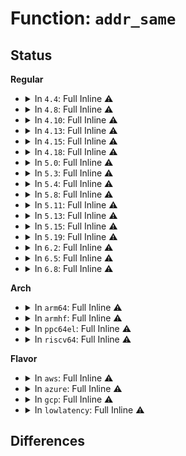 # Function: <code>addr_same</code>

## Status
<b>Regular</b>
<ul>
<li>
<details>
<summary>In <code>4.4</code>: Full Inline ⚠️</summary>

**Collision:** Unique Static

**Inline:** Full

**Transformation:** False

**Instances:**

```
In net/ipv4/tcp_metrics.c (ffffffff81780d2f)
Location: net/ipv4/tcp_metrics.c:81
Inline: True
Inline callers:
  - net/ipv4/tcp_metrics.c:__tcp_get_metrics
  - net/ipv4/tcp_metrics.c:__tcp_get_metrics
  - net/ipv4/tcp_metrics.c:tcp_metrics_nl_cmd_del
  - net/ipv4/tcp_metrics.c:tcp_metrics_nl_cmd_del
  - net/ipv4/tcp_metrics.c:tcp_metrics_nl_cmd_get
  - net/ipv4/tcp_metrics.c:tcp_metrics_nl_cmd_get
  - net/ipv4/tcp_metrics.c:tcp_peer_is_proven
  - net/ipv4/tcp_metrics.c:tcp_peer_is_proven
  - net/ipv4/tcp_metrics.c:tcp_tw_remember_stamp
  - net/ipv4/tcp_metrics.c:tcp_tw_remember_stamp
```
</details>
</li>
<li>
<details>
<summary>In <code>4.8</code>: Full Inline ⚠️</summary>

**Collision:** Unique Static

**Inline:** Full

**Transformation:** False

**Instances:**

```
In net/ipv4/tcp_metrics.c (ffffffff817ee508)
Location: net/ipv4/tcp_metrics.c:81
Inline: True
Inline callers:
  - net/ipv4/tcp_metrics.c:tcp_metrics_nl_cmd_del
  - net/ipv4/tcp_metrics.c:tcp_metrics_nl_cmd_del
  - net/ipv4/tcp_metrics.c:tcp_metrics_nl_cmd_get
  - net/ipv4/tcp_metrics.c:tcp_metrics_nl_cmd_get
  - net/ipv4/tcp_metrics.c:tcp_tw_remember_stamp
  - net/ipv4/tcp_metrics.c:tcp_tw_remember_stamp
  - net/ipv4/tcp_metrics.c:tcp_peer_is_proven
  - net/ipv4/tcp_metrics.c:tcp_peer_is_proven
  - net/ipv4/tcp_metrics.c:__tcp_get_metrics
  - net/ipv4/tcp_metrics.c:__tcp_get_metrics
```
</details>
</li>
<li>
<details>
<summary>In <code>4.10</code>: Full Inline ⚠️</summary>

**Collision:** Unique Static

**Inline:** Full

**Transformation:** False

**Instances:**

```
In net/ipv4/tcp_metrics.c (ffffffff8181ef08)
Location: net/ipv4/tcp_metrics.c:81
Inline: True
Inline callers:
  - net/ipv4/tcp_metrics.c:tcp_metrics_nl_cmd_del
  - net/ipv4/tcp_metrics.c:tcp_metrics_nl_cmd_del
  - net/ipv4/tcp_metrics.c:tcp_metrics_nl_cmd_get
  - net/ipv4/tcp_metrics.c:tcp_metrics_nl_cmd_get
  - net/ipv4/tcp_metrics.c:tcp_tw_remember_stamp
  - net/ipv4/tcp_metrics.c:tcp_tw_remember_stamp
  - net/ipv4/tcp_metrics.c:tcp_peer_is_proven
  - net/ipv4/tcp_metrics.c:tcp_peer_is_proven
  - net/ipv4/tcp_metrics.c:__tcp_get_metrics
  - net/ipv4/tcp_metrics.c:__tcp_get_metrics
```
</details>
</li>
<li>
<details>
<summary>In <code>4.13</code>: Full Inline ⚠️</summary>

**Collision:** Unique Static

**Inline:** Full

**Transformation:** False

**Instances:**

```
In net/ipv4/tcp_metrics.c (ffffffff8183fb43)
Location: net/ipv4/tcp_metrics.c:79
Inline: True
Inline callers:
  - net/ipv4/tcp_metrics.c:tcp_metrics_nl_cmd_del
  - net/ipv4/tcp_metrics.c:tcp_metrics_nl_cmd_del
  - net/ipv4/tcp_metrics.c:tcp_metrics_nl_cmd_get
  - net/ipv4/tcp_metrics.c:tcp_metrics_nl_cmd_get
  - net/ipv4/tcp_metrics.c:tcp_peer_is_proven
  - net/ipv4/tcp_metrics.c:tcp_peer_is_proven
  - net/ipv4/tcp_metrics.c:__tcp_get_metrics
  - net/ipv4/tcp_metrics.c:__tcp_get_metrics
```
</details>
</li>
<li>
<details>
<summary>In <code>4.15</code>: Full Inline ⚠️</summary>

**Collision:** Unique Static

**Inline:** Full

**Transformation:** False

**Instances:**

```
In net/ipv4/tcp_metrics.c (ffffffff818beee3)
Location: net/ipv4/tcp_metrics.c:78
Inline: True
Inline callers:
  - net/ipv4/tcp_metrics.c:tcp_metrics_nl_cmd_del
  - net/ipv4/tcp_metrics.c:tcp_metrics_nl_cmd_del
  - net/ipv4/tcp_metrics.c:tcp_metrics_nl_cmd_get
  - net/ipv4/tcp_metrics.c:tcp_metrics_nl_cmd_get
  - net/ipv4/tcp_metrics.c:tcp_peer_is_proven
  - net/ipv4/tcp_metrics.c:tcp_peer_is_proven
  - net/ipv4/tcp_metrics.c:__tcp_get_metrics
  - net/ipv4/tcp_metrics.c:__tcp_get_metrics
```
</details>
</li>
<li>
<details>
<summary>In <code>4.18</code>: Full Inline ⚠️</summary>

**Collision:** Unique Static

**Inline:** Full

**Transformation:** False

**Instances:**

```
In net/ipv4/tcp_metrics.c (ffffffff81914ab0)
Location: net/ipv4/tcp_metrics.c:78
Inline: True
Inline callers:
  - net/ipv4/tcp_metrics.c:tcp_metrics_nl_cmd_del
  - net/ipv4/tcp_metrics.c:tcp_metrics_nl_cmd_del
  - net/ipv4/tcp_metrics.c:tcp_metrics_nl_cmd_get
  - net/ipv4/tcp_metrics.c:tcp_metrics_nl_cmd_get
  - net/ipv4/tcp_metrics.c:tcp_peer_is_proven
  - net/ipv4/tcp_metrics.c:tcp_peer_is_proven
  - net/ipv4/tcp_metrics.c:__tcp_get_metrics
  - net/ipv4/tcp_metrics.c:__tcp_get_metrics
```
</details>
</li>
<li>
<details>
<summary>In <code>5.0</code>: Full Inline ⚠️</summary>

**Collision:** Unique Static

**Inline:** Full

**Transformation:** False

**Instances:**

```
In net/ipv4/tcp_metrics.c (ffffffff81943260)
Location: net/ipv4/tcp_metrics.c:78
Inline: True
Inline callers:
  - net/ipv4/tcp_metrics.c:tcp_metrics_nl_cmd_del
  - net/ipv4/tcp_metrics.c:tcp_metrics_nl_cmd_del
  - net/ipv4/tcp_metrics.c:tcp_metrics_nl_cmd_get
  - net/ipv4/tcp_metrics.c:tcp_metrics_nl_cmd_get
  - net/ipv4/tcp_metrics.c:tcp_peer_is_proven
  - net/ipv4/tcp_metrics.c:tcp_peer_is_proven
  - net/ipv4/tcp_metrics.c:__tcp_get_metrics
  - net/ipv4/tcp_metrics.c:__tcp_get_metrics
```
</details>
</li>
<li>
<details>
<summary>In <code>5.3</code>: Full Inline ⚠️</summary>

**Collision:** Unique Static

**Inline:** Full

**Transformation:** False

**Instances:**

```
In net/ipv4/tcp_metrics.c (ffffffff819a781c)
Location: net/ipv4/tcp_metrics.c:78
Inline: True
Inline callers:
  - net/ipv4/tcp_metrics.c:tcp_metrics_nl_cmd_del
  - net/ipv4/tcp_metrics.c:tcp_metrics_nl_cmd_del
  - net/ipv4/tcp_metrics.c:tcp_metrics_nl_cmd_get
  - net/ipv4/tcp_metrics.c:tcp_metrics_nl_cmd_get
  - net/ipv4/tcp_metrics.c:tcp_peer_is_proven
  - net/ipv4/tcp_metrics.c:tcp_peer_is_proven
  - net/ipv4/tcp_metrics.c:__tcp_get_metrics
  - net/ipv4/tcp_metrics.c:__tcp_get_metrics
```
</details>
</li>
<li>
<details>
<summary>In <code>5.4</code>: Full Inline ⚠️</summary>

**Collision:** Unique Static

**Inline:** Full

**Transformation:** False

**Instances:**

```
In net/ipv4/tcp_metrics.c (ffffffff819de89f)
Location: net/ipv4/tcp_metrics.c:78
Inline: True
Inline callers:
  - net/ipv4/tcp_metrics.c:tcp_metrics_nl_cmd_del
  - net/ipv4/tcp_metrics.c:tcp_metrics_nl_cmd_del
  - net/ipv4/tcp_metrics.c:tcp_metrics_nl_cmd_get
  - net/ipv4/tcp_metrics.c:tcp_metrics_nl_cmd_get
  - net/ipv4/tcp_metrics.c:tcp_peer_is_proven
  - net/ipv4/tcp_metrics.c:tcp_peer_is_proven
  - net/ipv4/tcp_metrics.c:__tcp_get_metrics
  - net/ipv4/tcp_metrics.c:__tcp_get_metrics
```
</details>
</li>
<li>
<details>
<summary>In <code>5.8</code>: Full Inline ⚠️</summary>

**Collision:** Unique Static

**Inline:** Full

**Transformation:** False

**Instances:**

```
In net/ipv4/tcp_metrics.c (ffffffff81acb985)
Location: net/ipv4/tcp_metrics.c:78
Inline: True
Inline callers:
  - net/ipv4/tcp_metrics.c:tcp_metrics_nl_cmd_del
  - net/ipv4/tcp_metrics.c:tcp_metrics_nl_cmd_del
  - net/ipv4/tcp_metrics.c:tcp_metrics_nl_cmd_get
  - net/ipv4/tcp_metrics.c:tcp_metrics_nl_cmd_get
  - net/ipv4/tcp_metrics.c:__tcp_get_metrics_req
  - net/ipv4/tcp_metrics.c:__tcp_get_metrics_req
  - net/ipv4/tcp_metrics.c:__tcp_get_metrics
  - net/ipv4/tcp_metrics.c:__tcp_get_metrics
```
</details>
</li>
<li>
<details>
<summary>In <code>5.11</code>: Full Inline ⚠️</summary>

**Collision:** Unique Static

**Inline:** Full

**Transformation:** False

**Instances:**

```
In net/ipv4/tcp_metrics.c (ffffffff81ad7943)
Location: net/ipv4/tcp_metrics.c:78
Inline: True
Inline callers:
  - net/ipv4/tcp_metrics.c:tcp_metrics_nl_cmd_del
  - net/ipv4/tcp_metrics.c:tcp_metrics_nl_cmd_del
  - net/ipv4/tcp_metrics.c:tcp_metrics_nl_cmd_get
  - net/ipv4/tcp_metrics.c:tcp_metrics_nl_cmd_get
  - net/ipv4/tcp_metrics.c:__tcp_get_metrics_req
  - net/ipv4/tcp_metrics.c:__tcp_get_metrics_req
  - net/ipv4/tcp_metrics.c:__tcp_get_metrics
  - net/ipv4/tcp_metrics.c:__tcp_get_metrics
```
</details>
</li>
<li>
<details>
<summary>In <code>5.13</code>: Full Inline ⚠️</summary>

**Collision:** Unique Static

**Inline:** Full

**Transformation:** False

**Instances:**

```
In net/ipv4/tcp_metrics.c (ffffffff81ac2add)
Location: net/ipv4/tcp_metrics.c:78
Inline: True
Inline callers:
  - net/ipv4/tcp_metrics.c:tcp_metrics_nl_cmd_del
  - net/ipv4/tcp_metrics.c:tcp_metrics_nl_cmd_del
  - net/ipv4/tcp_metrics.c:tcp_metrics_nl_cmd_get
  - net/ipv4/tcp_metrics.c:tcp_metrics_nl_cmd_get
  - net/ipv4/tcp_metrics.c:tcp_peer_is_proven
  - net/ipv4/tcp_metrics.c:tcp_peer_is_proven
  - net/ipv4/tcp_metrics.c:__tcp_get_metrics
  - net/ipv4/tcp_metrics.c:__tcp_get_metrics
```
</details>
</li>
<li>
<details>
<summary>In <code>5.15</code>: Full Inline ⚠️</summary>

**Collision:** Unique Static

**Inline:** Full

**Transformation:** False

**Instances:**

```
In net/ipv4/tcp_metrics.c (ffffffff81b814d9)
Location: net/ipv4/tcp_metrics.c:78
Inline: True
Inline callers:
  - net/ipv4/tcp_metrics.c:tcp_metrics_nl_cmd_del
  - net/ipv4/tcp_metrics.c:tcp_metrics_nl_cmd_del
  - net/ipv4/tcp_metrics.c:tcp_metrics_nl_cmd_get
  - net/ipv4/tcp_metrics.c:tcp_metrics_nl_cmd_get
  - net/ipv4/tcp_metrics.c:tcp_peer_is_proven
  - net/ipv4/tcp_metrics.c:tcp_peer_is_proven
  - net/ipv4/tcp_metrics.c:__tcp_get_metrics
  - net/ipv4/tcp_metrics.c:__tcp_get_metrics
```
</details>
</li>
<li>
<details>
<summary>In <code>5.19</code>: Full Inline ⚠️</summary>

**Collision:** Unique Static

**Inline:** Full

**Transformation:** False

**Instances:**

```
In net/ipv4/tcp_metrics.c (ffffffff81d1191f)
Location: net/ipv4/tcp_metrics.c:78
Inline: True
Inline callers:
  - net/ipv4/tcp_metrics.c:tcp_metrics_nl_cmd_del
  - net/ipv4/tcp_metrics.c:tcp_metrics_nl_cmd_del
  - net/ipv4/tcp_metrics.c:tcp_metrics_nl_cmd_get
  - net/ipv4/tcp_metrics.c:tcp_metrics_nl_cmd_get
  - net/ipv4/tcp_metrics.c:tcp_peer_is_proven
  - net/ipv4/tcp_metrics.c:tcp_peer_is_proven
  - net/ipv4/tcp_metrics.c:__tcp_get_metrics
  - net/ipv4/tcp_metrics.c:__tcp_get_metrics
```
</details>
</li>
<li>
<details>
<summary>In <code>6.2</code>: Full Inline ⚠️</summary>

**Collision:** Unique Static

**Inline:** Full

**Transformation:** False

**Instances:**

```
In net/ipv4/tcp_metrics.c (ffffffff81ed76df)
Location: net/ipv4/tcp_metrics.c:78
Inline: True
Inline callers:
  - net/ipv4/tcp_metrics.c:tcp_metrics_nl_cmd_del
  - net/ipv4/tcp_metrics.c:tcp_metrics_nl_cmd_del
  - net/ipv4/tcp_metrics.c:tcp_metrics_nl_cmd_get
  - net/ipv4/tcp_metrics.c:tcp_metrics_nl_cmd_get
  - net/ipv4/tcp_metrics.c:tcp_peer_is_proven
  - net/ipv4/tcp_metrics.c:tcp_peer_is_proven
  - net/ipv4/tcp_metrics.c:__tcp_get_metrics
  - net/ipv4/tcp_metrics.c:__tcp_get_metrics
```
</details>
</li>
<li>
<details>
<summary>In <code>6.5</code>: Full Inline ⚠️</summary>

**Collision:** Unique Static

**Inline:** Full

**Transformation:** False

**Instances:**

```
In net/ipv4/tcp_metrics.c (ffffffff81f36aba)
Location: net/ipv4/tcp_metrics.c:82
Inline: True
Inline callers:
  - net/ipv4/tcp_metrics.c:tcp_metrics_nl_cmd_del
  - net/ipv4/tcp_metrics.c:tcp_metrics_nl_cmd_del
  - net/ipv4/tcp_metrics.c:tcp_metrics_nl_cmd_get
  - net/ipv4/tcp_metrics.c:tcp_metrics_nl_cmd_get
  - net/ipv4/tcp_metrics.c:tcp_peer_is_proven
  - net/ipv4/tcp_metrics.c:tcp_peer_is_proven
  - net/ipv4/tcp_metrics.c:__tcp_get_metrics
  - net/ipv4/tcp_metrics.c:__tcp_get_metrics
```
</details>
</li>
<li>
<details>
<summary>In <code>6.8</code>: Full Inline ⚠️</summary>

**Collision:** Unique Static

**Inline:** Full

**Transformation:** False

**Instances:**

```
In net/ipv4/tcp_metrics.c (ffffffff81ffcbd3)
Location: net/ipv4/tcp_metrics.c:82
Inline: True
Inline callers:
  - net/ipv4/tcp_metrics.c:tcp_metrics_nl_cmd_del
  - net/ipv4/tcp_metrics.c:tcp_metrics_nl_cmd_del
  - net/ipv4/tcp_metrics.c:tcp_metrics_nl_cmd_get
  - net/ipv4/tcp_metrics.c:tcp_metrics_nl_cmd_get
  - net/ipv4/tcp_metrics.c:tcp_peer_is_proven
  - net/ipv4/tcp_metrics.c:tcp_peer_is_proven
  - net/ipv4/tcp_metrics.c:__tcp_get_metrics
  - net/ipv4/tcp_metrics.c:__tcp_get_metrics
```
</details>
</li>
</ul>
<b>Arch</b>
<ul>
<li>
<details>
<summary>In <code>arm64</code>: Full Inline ⚠️</summary>

**Collision:** Unique Static

**Inline:** Full

**Transformation:** False

**Instances:**

```
In net/ipv4/tcp_metrics.c (ffff800010c92618)
Location: net/ipv4/tcp_metrics.c:78
Inline: True
Inline callers:
  - net/ipv4/tcp_metrics.c:tcp_metrics_nl_cmd_del
  - net/ipv4/tcp_metrics.c:tcp_metrics_nl_cmd_del
  - net/ipv4/tcp_metrics.c:tcp_metrics_nl_cmd_get
  - net/ipv4/tcp_metrics.c:tcp_metrics_nl_cmd_get
  - net/ipv4/tcp_metrics.c:tcp_peer_is_proven
  - net/ipv4/tcp_metrics.c:tcp_peer_is_proven
  - net/ipv4/tcp_metrics.c:__tcp_get_metrics
  - net/ipv4/tcp_metrics.c:__tcp_get_metrics
```
</details>
</li>
<li>
<details>
<summary>In <code>armhf</code>: Full Inline ⚠️</summary>

**Collision:** Unique Static

**Inline:** Full

**Transformation:** False

**Instances:**

```
In net/ipv4/tcp_metrics.c (c0da0708)
Location: net/ipv4/tcp_metrics.c:78
Inline: True
Inline callers:
  - net/ipv4/tcp_metrics.c:tcp_metrics_nl_cmd_del
  - net/ipv4/tcp_metrics.c:tcp_metrics_nl_cmd_del
  - net/ipv4/tcp_metrics.c:tcp_metrics_nl_cmd_get
  - net/ipv4/tcp_metrics.c:tcp_metrics_nl_cmd_get
  - net/ipv4/tcp_metrics.c:tcp_peer_is_proven
  - net/ipv4/tcp_metrics.c:tcp_peer_is_proven
  - net/ipv4/tcp_metrics.c:__tcp_get_metrics
  - net/ipv4/tcp_metrics.c:__tcp_get_metrics
```
</details>
</li>
<li>
<details>
<summary>In <code>ppc64el</code>: Full Inline ⚠️</summary>

**Collision:** Unique Static

**Inline:** Full

**Transformation:** False

**Instances:**

```
In net/ipv4/tcp_metrics.c (c000000000da1ed0)
Location: net/ipv4/tcp_metrics.c:78
Inline: True
Inline callers:
  - net/ipv4/tcp_metrics.c:tcp_metrics_nl_cmd_del
  - net/ipv4/tcp_metrics.c:tcp_metrics_nl_cmd_del
  - net/ipv4/tcp_metrics.c:tcp_metrics_nl_cmd_get
  - net/ipv4/tcp_metrics.c:tcp_metrics_nl_cmd_get
  - net/ipv4/tcp_metrics.c:tcp_peer_is_proven
  - net/ipv4/tcp_metrics.c:tcp_peer_is_proven
  - net/ipv4/tcp_metrics.c:__tcp_get_metrics
  - net/ipv4/tcp_metrics.c:__tcp_get_metrics
```
</details>
</li>
<li>
<details>
<summary>In <code>riscv64</code>: Full Inline ⚠️</summary>

**Collision:** Unique Static

**Inline:** Full

**Transformation:** False

**Instances:**

```
In net/ipv4/tcp_metrics.c (ffffffe0007f1ac8)
Location: net/ipv4/tcp_metrics.c:78
Inline: True
Inline callers:
  - net/ipv4/tcp_metrics.c:tcp_metrics_nl_cmd_del
  - net/ipv4/tcp_metrics.c:tcp_metrics_nl_cmd_del
  - net/ipv4/tcp_metrics.c:tcp_metrics_nl_cmd_get
  - net/ipv4/tcp_metrics.c:tcp_metrics_nl_cmd_get
  - net/ipv4/tcp_metrics.c:tcp_peer_is_proven
  - net/ipv4/tcp_metrics.c:tcp_peer_is_proven
  - net/ipv4/tcp_metrics.c:__tcp_get_metrics
  - net/ipv4/tcp_metrics.c:__tcp_get_metrics
```
</details>
</li>
</ul>
<b>Flavor</b>
<ul>
<li>
<details>
<summary>In <code>aws</code>: Full Inline ⚠️</summary>

**Collision:** Unique Static

**Inline:** Full

**Transformation:** False

**Instances:**

```
In net/ipv4/tcp_metrics.c (ffffffff8197e70f)
Location: net/ipv4/tcp_metrics.c:78
Inline: True
Inline callers:
  - net/ipv4/tcp_metrics.c:tcp_metrics_nl_cmd_del
  - net/ipv4/tcp_metrics.c:tcp_metrics_nl_cmd_del
  - net/ipv4/tcp_metrics.c:tcp_metrics_nl_cmd_get
  - net/ipv4/tcp_metrics.c:tcp_metrics_nl_cmd_get
  - net/ipv4/tcp_metrics.c:tcp_peer_is_proven
  - net/ipv4/tcp_metrics.c:tcp_peer_is_proven
  - net/ipv4/tcp_metrics.c:__tcp_get_metrics
  - net/ipv4/tcp_metrics.c:__tcp_get_metrics
```
</details>
</li>
<li>
<details>
<summary>In <code>azure</code>: Full Inline ⚠️</summary>

**Collision:** Unique Static

**Inline:** Full

**Transformation:** False

**Instances:**

```
In net/ipv4/tcp_metrics.c (ffffffff819381cf)
Location: net/ipv4/tcp_metrics.c:78
Inline: True
Inline callers:
  - net/ipv4/tcp_metrics.c:tcp_metrics_nl_cmd_del
  - net/ipv4/tcp_metrics.c:tcp_metrics_nl_cmd_del
  - net/ipv4/tcp_metrics.c:tcp_metrics_nl_cmd_get
  - net/ipv4/tcp_metrics.c:tcp_metrics_nl_cmd_get
  - net/ipv4/tcp_metrics.c:tcp_peer_is_proven
  - net/ipv4/tcp_metrics.c:tcp_peer_is_proven
  - net/ipv4/tcp_metrics.c:__tcp_get_metrics
  - net/ipv4/tcp_metrics.c:__tcp_get_metrics
```
</details>
</li>
<li>
<details>
<summary>In <code>gcp</code>: Full Inline ⚠️</summary>

**Collision:** Unique Static

**Inline:** Full

**Transformation:** False

**Instances:**

```
In net/ipv4/tcp_metrics.c (ffffffff819e8edf)
Location: net/ipv4/tcp_metrics.c:78
Inline: True
Inline callers:
  - net/ipv4/tcp_metrics.c:tcp_metrics_nl_cmd_del
  - net/ipv4/tcp_metrics.c:tcp_metrics_nl_cmd_del
  - net/ipv4/tcp_metrics.c:tcp_metrics_nl_cmd_get
  - net/ipv4/tcp_metrics.c:tcp_metrics_nl_cmd_get
  - net/ipv4/tcp_metrics.c:tcp_peer_is_proven
  - net/ipv4/tcp_metrics.c:tcp_peer_is_proven
  - net/ipv4/tcp_metrics.c:__tcp_get_metrics
  - net/ipv4/tcp_metrics.c:__tcp_get_metrics
```
</details>
</li>
<li>
<details>
<summary>In <code>lowlatency</code>: Full Inline ⚠️</summary>

**Collision:** Unique Static

**Inline:** Full

**Transformation:** False

**Instances:**

```
In net/ipv4/tcp_metrics.c (ffffffff819f2c3f)
Location: net/ipv4/tcp_metrics.c:78
Inline: True
Inline callers:
  - net/ipv4/tcp_metrics.c:tcp_metrics_nl_cmd_del
  - net/ipv4/tcp_metrics.c:tcp_metrics_nl_cmd_del
  - net/ipv4/tcp_metrics.c:tcp_metrics_nl_cmd_get
  - net/ipv4/tcp_metrics.c:tcp_metrics_nl_cmd_get
  - net/ipv4/tcp_metrics.c:tcp_peer_is_proven
  - net/ipv4/tcp_metrics.c:tcp_peer_is_proven
  - net/ipv4/tcp_metrics.c:__tcp_get_metrics
  - net/ipv4/tcp_metrics.c:__tcp_get_metrics
```
</details>
</li>
</ul>

## Differences
